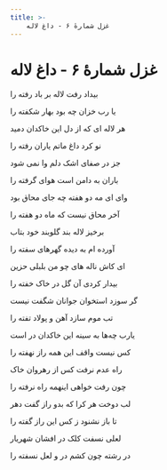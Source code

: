```yaml
---
title: >-
    غزل شمارهٔ ۶ - داغ لاله
---
```

# غزل شمارهٔ ۶ - داغ لاله

<div class="b" id="bn1"><div class="m1"><p>بیداد رفت لاله بر باد رفته را</p></div>
<div class="m2"><p>یا رب خزان چه بود بهار شکفته را</p></div></div>
<div class="b" id="bn2"><div class="m1"><p>هر لاله ای که از دل این خاکدان دمید</p></div>
<div class="m2"><p>نو کرد داغ ماتم یاران رفته را</p></div></div>
<div class="b" id="bn3"><div class="m1"><p>جز در صفای اشک دلم وا نمی شود</p></div>
<div class="m2"><p>باران به دامن است هوای گرفته را</p></div></div>
<div class="b" id="bn4"><div class="m1"><p>وای ای مه دو هفته چه جای محاق بود</p></div>
<div class="m2"><p>آخر محاق نیست که ماه دو هفته را</p></div></div>
<div class="b" id="bn5"><div class="m1"><p>برخیز لاله بند گلوبند خود بتاب</p></div>
<div class="m2"><p>آورده ام به دیده گهرهای سفته را</p></div></div>
<div class="b" id="bn6"><div class="m1"><p>ای کاش ناله های چو من بلبلی حزین</p></div>
<div class="m2"><p>بیدار کردی آن گل در خاک خفته را</p></div></div>
<div class="b" id="bn7"><div class="m1"><p>گر سوزد استخوان جوانان شگفت نیست</p></div>
<div class="m2"><p>تب موم سازد آهن و پولاد تفته را</p></div></div>
<div class="b" id="bn8"><div class="m1"><p>یارب چه‌ها به سینه این خاکدان در است</p></div>
<div class="m2"><p>کس نیست واقف این همه راز نهفته را</p></div></div>
<div class="b" id="bn9"><div class="m1"><p>راه عدم نرفت کس از رهروان خاک</p></div>
<div class="m2"><p>چون رفت خواهی اینهمه راه نرفته را</p></div></div>
<div class="b" id="bn10"><div class="m1"><p>لب دوخت هر کرا که بدو راز گفت دهر</p></div>
<div class="m2"><p>تا باز نشنود ز کس این راز گفته را</p></div></div>
<div class="b" id="bn11"><div class="m1"><p>لعلی نسفت کلک در افشان شهریار</p></div>
<div class="m2"><p>در رشته چون کشم در و لعل نسفته را</p></div></div>
